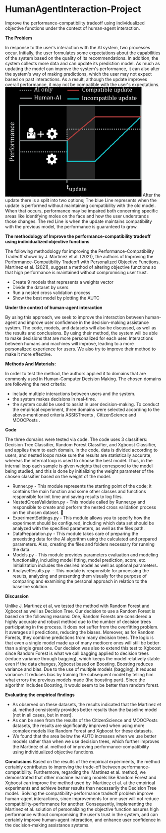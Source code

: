 # HumanAgentInteraction-Project
Improve the performance-compatibility tradeoff using individualized objective functions under the context of human-agent interaction.

**The Problem**

In response to the user's interaction with the AI system, two processes occur. Initially, the user formulates some expectations about the capabilities 
of the system based on the quality of its recommendations. In addition, the system collects more data and can update its prediction model.
As much as updating the model can improve the system's performance, it can also alter the system's way of making predictions, which the user may not
expect based on past interactions. As a result, although the update improves overall performance, it may not be compatible with the user's expectations.
![](images/1.png)
After the update there is a split into two options; The blue Line represents when the update is performed without maintaining compatibility with the old model.
When that occurs, performance may be impaired both concerning specific areas like identifying moles on the face and how the user understands those changes.
The red Line is when the update maintains compatibility with the previous model, the performance is guaranteed to grow.

**The methodology of Improve the performance-compatibility tradeoff using individualized objective functions**

The following methodology for  improving the Performance-Compatibility Tradeoff  shown by  J. Martinez et al. (2021), the authors of Improving the Performance-Compatibility Tradeoff with Personalized Objective Functions. Martinez et al. (2021), suggest a method of altering objective functions so that high performance is maintained without compromising user trust.
* Create 9 models that represents a weights vector
* Divide the dataset by users
* Run a nested cross validation process
* Show the best model by plotting the AUTC

**Under the context of human-agent interaction**

By using this approach, we seek to improve the interaction between human-agent and improve user confidence in the decision-making assistance system. The code, models, and datasets will also be discussed, as well as the results and conclusions.
By using their method, the system will be able to make decisions that are more personalized for each user. Interactions between humans and machines will improve, leading to a more personalized experience for users. We also try to improve their method to make it more effective.

**Methods And Materials:**

In order to test the method, the authors applied it to domains that are commonly used in Human-Computer Decision Making. The chosen domains are following the next criteria:
* include multiple interactions between users and the system.
* the system makes decisions in real-time. 
* the system could be used to assist in user decision-making.
To conduct the empirical experiment, three domains were selected according to the above-mentioned criteria ASSISTments , CitizenScience  and MOOCPosts .

**Code**

The three domains were tested via code. The code uses 3 classifiers: Decision Tree Classifier, Random Forest Classifier, and Xgboost Classifier, and applies them to each domain. In the code, data is divided according to users, and nested loops make sure the results are statistically accurate, whereas the internal loop is used to choose the best model. Thus, in the internal loop each sample is given weights that correspond to the model being studied, and this is done by initializing the weight parameter of the chosen classifier based on the weight of the model.
* Runner.py - This module represents the starting point of the code; it contains the main function and some other classes and functions responsible for init time and saving results to log files. 
* NestedCrossValidation.py - This module called by Runner.py and responsible to create and perform the nested cross validation process on the chosen dataset. 
* ExperimentSettings.py - This module allows you to specify how the experiment should be configured, including which data set should be analyzed with the specified parameters, as well as the files path.
* DataPreparation.py - This module takes care of preparing the preexisting data for the AI algorithm using the calculated and prepared parameters. Also, creating the files and folders necessary for running the data.
* Models.py - This module provides parameters evaluation and modeling functionality, including model fitting, model prediction, score, etc.  Initialization includes the desired model as well as optional parameters.
* AnalyseResults.py  - This module is responsible for processing the results, analyzing and presenting them visually for the purpose of comparing and examining the personal approach in relation to the baseline solution.

**Discussion**

Unlike J. Martinez et al, we tested the method with Random Forest and Xgboost as well as Decision Tree. Our decision to use a Random Forest is based on the following reasons: One, Random Forests are considered a highly accurate and robust method due to the number of decision trees participating in the process. It does not suffer from the overfitting problem. It averages all predictions, reducing the biases. Moreover, as for Random Forests, they combine predictions from many decision trees.  The logic is that even a single model made up of many mediocre ones will still be better than a single great one. 
Our decision was also to extend this test to Xgboost since Random Forest is what we call bagging applied to decision trees (reduce variance through bagging), which keeps the model relatively stable even if the data changes, Xgboost based on Boosting. Boosting reduces variance and bias.    Due to the use of multiple models (bagging), it reduces variance. It reduces bias by training the subsequent model by telling him what errors the previous models made (the boosting part). Since the algorithm includes Boosting, it would seem to be better than random forest.

**Evaluating the empirical findings**

* As observed on these datasets, the results indicated that the Martinez et al. method consistently provides better results than the baseline model [not in all cases, but in most]. 
* As can be seen from the results of the CitizenScience and MOOCPosts datasets, the results are significantly improved when using more complex models like Random Forest and Xgboost for these datasets.
* We found that the area below the AUTC increases when we use better models rather than when we use decision trees, which further improves the Martinez et al. method of improving performance-compatibility using individualized objective functions.

**Conclusions**
Based on the results of the empirical experiments, the method certainly contributes to improving the trade-off between performance-compatibility. Furthermore, regarding the  Martinez et al. method, we demonstrated that other machine learning models like Random Forest and Xgboost can improve the method used by  Martinez et al. at the empirical experiments and achieve better results than necessarily the Decision Tree model. 
Solving the compatibility-performance tradeoff problem improve human-agent interactions, since improvements for one user will not reduce compatibility-performance for another. Consequently, implementing the Martinez et al. solution of personalizing the objective function assures high performance without compromising the user's trust in the system, and can certainly improve human-agent interaction, and enhance user confidence in the decision-making assistance systems. 


